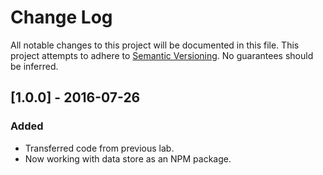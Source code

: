 # Change Log
All notable changes to this project will be documented in this file.
This project attempts to adhere to [Semantic Versioning](http://semver.org/).
No guarantees should be inferred.

## [1.0.0] - 2016-07-26
### Added
- Transferred code from previous lab.
- Now working with data store as an NPM package.
